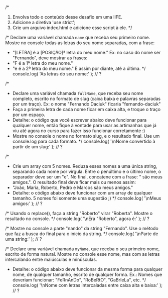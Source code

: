 /*
1. Envolva todo o conteúdo desse desafio em uma IIFE.
2. Adicione a diretiva 'use strict';
3. Crie um arquivo index.html e adicione esse script à ele.
*/

/*
Declare uma variável chamada `name` que receba seu primeiro nome.
Mostre no console todas as letras do seu nome separadas, com a frase:
- "[LETRA] é a [POSIÇÃO]ª letra do meu nome."
Ex: no caso do nome ser "Fernando", deve mostrar as frases:
- "F é a 1ª letra do meu nome."
- "e é a 2ª letra do meu nome."
E assim por diante, até a última.
*/
console.log( 'As letras do seu nome:' );
// ?

/*
- Declare uma variável chamada `fullName`, que receba seu nome completo,
escrito no formato de slug (caixa baixa e palavras separadas por um traço).
Ex: o nome "Fernando Daciuk" ficaria "fernando-daciuk"
- Faça a primeira letra de cada nome ficar em caixa alta, e troque o traço
por um espaço.
- Detalhe: o código que você escrever abaixo deve funcionar para qualquer
nome, então fique à vontade para usar as artimanhas que já viu até agora no
curso para fazer isso funcionar corretamente :)
- Mostre no console o nome no formato slug, e o resultado final. Use um
console.log para cada formato.
*/
console.log( '\nNome convertido à partir de um slug:' );
// ?

/*
- Crie um array com 5 nomes. Reduza esses nomes a uma única string, separando
cada nome por vírgula. Entre o penúltimo e o último nome, o separador deve
ser um "e". No final, concatene com a frase: " são meus amigos.".
O resultado final deve ficar mais ou menos assim:
- "João, Maria, Roberto, Pedro e Marcos são meus amigos."
- Detalhe: o código abaixo deve funcionar com um array de qualquer tamanho.
5 nomes foi somente uma sugestão ;)
*/
console.log( '\nMeus amigos:' );
// ?

/*
Usando o replace(), faça a string "Roberto" virar "Roberta".
Mostre o resultado no console.
*/
console.log( '\nEra "Roberto", agora é:' );
// ?

/*
Mostre no console a parte "nando" da string "Fernando". Use o método que
faz a busca do final para o início da string.
*/
console.log( '\nParte de uma string:' );
// ?

/*
Declare uma variável chamada `myName`, que receba o seu primeiro nome,
escrito de forma natural.
Mostre no console esse nome, mas com as letras intercalando entre maiúsculas
e minúsculas.
- Detalhe: o código abaixo deve funcionar da mesma forma para qualquer nome,
de qualquer tamanho, escrito de qualquer forma.
Ex.: Nomes que deveriam funcionar: "FeRnAnDo", "RoBeRtO", "GaBrIeLa", etc.
*/
console.log( '\nNome com letras intercaladas entre caixa alta e baixa:' );
// ?